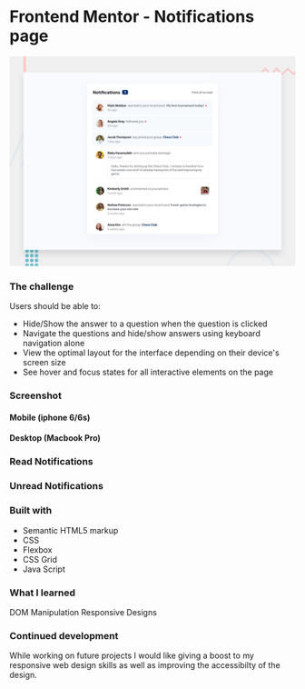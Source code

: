 # Frontend Mentor - Notifications page

![Design preview for the Notifications page coding challenge](./design/desktop-preview.jpg)

### The challenge

Users should be able to:

- Hide/Show the answer to a question when the question is clicked
- Navigate the questions and hide/show answers using keyboard navigation alone
- View the optimal layout for the interface depending on their device's screen size
- See hover and focus states for all interactive elements on the page

### Screenshot

#### Mobile (iphone 6/6s)

#### Desktop (Macbook Pro)

### Read Notifications

### Unread Notifications

### Built with

- Semantic HTML5 markup
- CSS
- Flexbox
- CSS Grid
- Java Script

### What I learned

DOM Manipulation
Responsive Designs

### Continued development

While working on future projects I would like giving a boost to my responsive web design skills as well as improving the accessibilty of the design.
